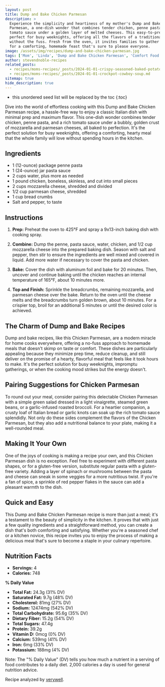 ```yaml
---
layout: post
title: Dump and Bake Chicken Parmesan
description: >
  Experience the simplicity and heartiness of my mother's Dump and Bake Chicken
  Parmesan, a one-dish wonder that combines tender chicken, penne pasta, and a rich
  tomato sauce under a golden layer of melted cheeses. This easy-to-prepare meal is
  perfect for busy weeknights, offering all the flavors of a traditional Italian dinner
  without the fuss. Fresh from the oven, it invites families to gather around the table
  for a comforting, homemade feast that's sure to please everyone.
image: /assets/img/recipes/dump-and-bake-chicken-parmesan.jpg
tags: ['Mom', 'Linda', 'Dump and Bake Chicken Parmesan', 'Comfort Food']
author: stevendnoble-recipes
related_posts:
  - recipes/moms-recipes/_posts/2024-01-01-crispy-seasoned-baked-potato-rounds.md
  - recipes/moms-recipes/_posts/2024-01-01-crockpot-cowboy-soup.md
sitemap: true
hide_description: true
---
```


* this unordered seed list will be replaced by the toc
{:toc}

Dive into the world of effortless cooking with this Dump and Bake Chicken Parmesan recipe, a hassle-free way to enjoy a classic Italian dish with minimal prep and maximum flavor. This one-dish wonder combines tender chicken, penne pasta, and a rich tomato sauce under a bubbly, golden crust of mozzarella and parmesan cheeses, all baked to perfection. It's the perfect solution for busy weeknights, offering a comforting, hearty meal that the whole family will love without spending hours in the kitchen.

## Ingredients

* 1 (12-ounce) package penne pasta
* 1 (24-ounce) jar pasta sauce
* 2 cups water, plus more as needed
* 1 pound chicken, boneless, skinless, and cut into small pieces
* 2 cups mozzarella cheese, shredded and divided
* 1/2 cup parmesan cheese, shredded
* 1 cup bread crumbs
* Salt and pepper, to taste

## Instructions

1. **Prep:** Preheat the oven to 425°F and spray a 9x13-inch baking dish with cooking spray.

2. **Combine:** Dump the penne, pasta sauce, water, chicken, and 1/2 cup mozzarella cheese into the prepared baking dish. Season with salt and pepper, then stir to ensure the ingredients are well mixed and covered in liquid. Add more water if necessary to cover the pasta and chicken.

3. **Bake:** Cover the dish with aluminum foil and bake for 20 minutes. Then, uncover and continue baking until the chicken reaches an internal temperature of 165°F, about 10 minutes more.

4. **Top and Finish:** Sprinkle the breadcrumbs, remaining mozzarella, and parmesan cheese over the bake. Return to the oven until the cheese melts and the breadcrumbs turn golden brown, about 10 minutes. For a crispier top, broil for an additional 5 minutes or until the desired color is achieved.

## The Charm of Dump and Bake Recipes

Dump and bake recipes, like this Chicken Parmesan, are a modern miracle for home cooks everywhere, offering a no-fuss approach to homemade meals that doesn't skimp on taste or comfort. These dishes are particularly appealing because they minimize prep time, reduce cleanup, and still deliver on the promise of a hearty, flavorful meal that feels like it took hours to make. It's the perfect solution for busy weeknights, impromptu gatherings, or when the cooking mood strikes but the energy doesn't.

## Pairing Suggestions for Chicken Parmesan

To round out your meal, consider pairing this delectable Chicken Parmesan with a simple green salad dressed in a light vinaigrette, steamed green beans, or a garlic-infused roasted broccoli. For a heartier companion, a crusty loaf of Italian bread or garlic knots can soak up the rich tomato sauce splendidly. Not only do these sides complement the flavors of the Chicken Parmesan, but they also add a nutritional balance to your plate, making it a well-rounded meal.

## Making It Your Own

One of the joys of cooking is making a recipe your own, and this Chicken Parmesan dish is no exception. Feel free to experiment with different pasta shapes, or for a gluten-free version, substitute regular pasta with a gluten-free variety. Adding a layer of spinach or mushrooms between the pasta and cheese can sneak in some veggies for a more nutritious twist. If you're a fan of spice, a sprinkle of red pepper flakes in the sauce can add a pleasant warmth to the dish.

## Quick and Easy

This Dump and Bake Chicken Parmesan recipe is more than just a meal; it's a testament to the beauty of simplicity in the kitchen. It proves that with just a few quality ingredients and a straightforward method, you can create a dish that's both comforting and satisfying. Whether you're a seasoned chef or a kitchen novice, this recipe invites you to enjoy the process of making a delicious meal that's sure to become a staple in your culinary repertoire.

## Nutrition Facts

* **Servings:** 4
* **Calories:** 748

**% Daily Value**

* **Total Fat:** 24.3g (31% DV)
* **Saturated Fat:** 9.7g (48% DV)
* **Cholesterol:** 81mg (27% DV)
* **Sodium:** 12474mg (542% DV)
* **Total Carbohydrate:** 95.6g (35% DV)
* **Dietary Fiber:** 15.2g (54% DV)
* **Total Sugars:** 47.4g
* **Protein:** 39.2g
* **Vitamin D:** 0mcg (0% DV)
* **Calcium:** 539mg (41% DV)
* **Iron:** 6mg (33% DV)
* **Potassium:** 188mg (4% DV)

Note: The "% Daily Value" (DV) tells you how much a nutrient in a serving of food contributes to a daily diet. 2,000 calories a day is used for general nutrition advice.

Recipe analyzed by <a href="https://www.verywellfit.com/recipe-nutrition-analyzer-4157076" target="_blank">verywell</a>.

<script type="application/ld+json">
{
  "@context": "http://schema.org",
  "@type": "Recipe",
  "name": "Dump and Bake Chicken Parmesan",
  "image": "dump-and-bake-chicken-parmesan.jpg",
  "author": {
    "@type": "Person",
    "name": "Steven D Noble"
  },
  "description": "This easy Dump and Bake Chicken Parmesan is a no-fuss, delicious meal combining tender chicken, penne pasta, and a golden cheese topping.",
  "prepTime": "PT10M",
  "cookTime": "PT45M",
  "totalTime": "PT55M",
  "recipeYield": "4 servings",
  "recipeCategory": "Dinner",
  "recipeCuisine": "Italian",
  "recipeIngredient": [
    "1 (12-ounce) package penne pasta",
    "1 (24-ounce) jar pasta sauce",
    "2 cups water, plus more as needed",
    "1 pound chicken, boneless, skinless, and cut into small pieces",
    "2 cups mozzarella cheese, shredded and divided",
    "1/2 cup parmesan cheese, shredded",
    "1 cup bread crumbs",
    "salt, to taste",
    "pepper, to taste"
  ],
  "recipeInstructions": [
    {
      "@type": "HowToStep",
      "text": "Preheat oven to 425°F and spray a 9x13-inch baking dish with cooking spray."
    },
    {
      "@type": "HowToStep",
      "text": "Combine penne, pasta sauce, water, chicken, and 1/2 cup mozzarella cheese in the baking dish. Season with salt and pepper, and add more water if needed to cover the pasta and chicken."
    },
    {
      "@type": "HowToStep",
      "text": "Cover with aluminum foil and bake for 20 minutes. Uncover and bake until chicken is cooked through, about 10 minutes. Then top with breadcrumbs, remaining mozzarella, and parmesan cheese, and bake until golden brown, about 10 minutes. Broil for 5 minutes for extra crispiness."
    }
  ],
  "nutrition": {
    "@type": "NutritionInformation",
    "calories": "748",
    "fatContent": "24.3g",
    "saturatedFatContent": "9.7g",
    "cholesterolContent": "81mg",
    "sodiumContent": "12474mg",
    "carbohydrateContent": "95.6g",
    "fiberContent": "15.2g",
    "sugarContent": "47.4g",
    "proteinContent": "39.2g"
  }
}
</script>
